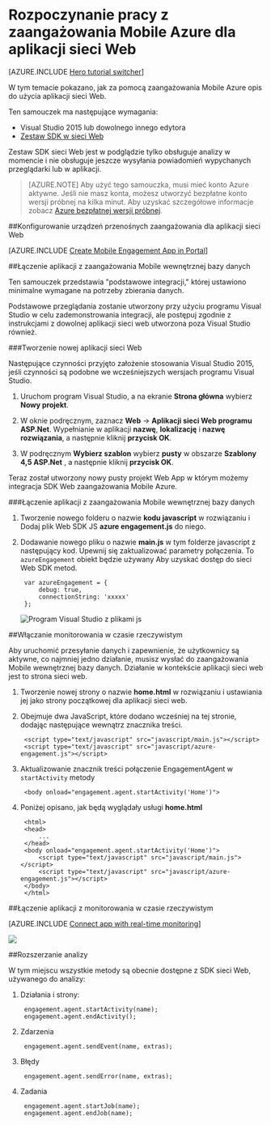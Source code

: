 <properties
    pageTitle="Rozpoczynanie pracy z zaangażowania Mobile Azure dla aplikacji sieci Web | Microsoft Azure"
    description="Dowiedz się, jak zaangażowania Mobile Azure za pomocą analizy i wypychanych powiadomień dla aplikacji sieci Web."
    services="mobile-engagement"
    documentationCenter="Mobile"
    authors="piyushjo"
    manager="erikre"
    editor="" />

<tags
    ms.service="mobile-engagement"
    ms.workload="mobile"
    ms.tgt_pltfrm="na"
    ms.devlang="js"
    ms.topic="hero-article"
    ms.date="06/01/2016"
    ms.author="piyushjo" />

# <a name="get-started-with-azure-mobile-engagement-for-web-apps"></a>Rozpoczynanie pracy z zaangażowania Mobile Azure dla aplikacji sieci Web

[AZURE.INCLUDE [Hero tutorial switcher](../../includes/mobile-engagement-hero-tutorial-switcher.md)]

W tym temacie pokazano, jak za pomocą zaangażowania Mobile Azure opis do użycia aplikacji sieci Web.

Ten samouczek ma następujące wymagania:

+ Visual Studio 2015 lub dowolnego innego edytora
+ [Zestaw SDK w sieci Web](http://aka.ms/P7b453) 

Zestaw SDK sieci Web jest w podglądzie tylko obsługuje analizy w momencie i nie obsługuje jeszcze wysyłania powiadomień wypychanych przeglądarki lub w aplikacji. 

> [AZURE.NOTE] Aby użyć tego samouczka, musi mieć konto Azure aktywne. Jeśli nie masz konta, możesz utworzyć bezpłatne konto wersji próbnej na kilka minut. Aby uzyskać szczegółowe informacje zobacz [Azure bezpłatnej wersji próbnej](https://azure.microsoft.com/pricing/free-trial/?WT.mc_id=A0E0E5C02&amp;returnurl=http%3A%2F%2Fazure.microsoft.com%2Fen-us%2Fdocumentation%2Farticles%2Fmobile-engagement-web-app-get-started).

##<a name="setup-mobile-engagement-for-your-web-app"></a>Konfigurowanie urządzeń przenośnych zaangażowania dla aplikacji sieci Web

[AZURE.INCLUDE [Create Mobile Engagement App in Portal](../../includes/mobile-engagement-create-app-in-portal-new.md)]

##<a id="connecting-app"></a>Łączenie aplikacji z zaangażowania Mobile wewnętrznej bazy danych

Ten samouczek przedstawia "podstawowe integracji," której ustawiono minimalne wymagane na potrzeby zbierania danych.

Podstawowe przeglądania zostanie utworzony przy użyciu programu Visual Studio w celu zademonstrowania integracji, ale postępuj zgodnie z instrukcjami z dowolnej aplikacji sieci web utworzona poza Visual Studio również. 

###<a name="create-a-new-web-app"></a>Tworzenie nowej aplikacji sieci Web

Następujące czynności przyjęto założenie stosowania Visual Studio 2015, jeśli czynności są podobne we wcześniejszych wersjach programu Visual Studio. 

1. Uruchom program Visual Studio, a na ekranie **Strona główna** wybierz **Nowy projekt**.

2. W oknie podręcznym, zaznacz **Web** -> **Aplikacji sieci Web programu ASP.Net**. Wypełnianie w aplikacji **nazwę**, **lokalizację** i **nazwę rozwiązania**, a następnie kliknij **przycisk OK**.

3. W podręcznym **Wybierz szablon** wybierz **pusty** w obszarze **Szablony 4,5 ASP.Net** , a następnie kliknij **przycisk OK**. 

Teraz został utworzony nowy pusty projekt Web App w którym możemy integracja SDK Web zaangażowania Mobile Azure.

###<a name="connect-your-app-to-mobile-engagement-backend"></a>Łączenie aplikacji z zaangażowania Mobile wewnętrznej bazy danych

1. Tworzenie nowego folderu o nazwie **kodu javascript** w rozwiązaniu i Dodaj plik Web SDK JS **azure engagement.js** do niego. 

2. Dodawanie nowego pliku o nazwie **main.js** w tym folderze javascript z następujący kod. Upewnij się zaktualizować parametry połączenia. To `azureEngagement` obiekt będzie używany Aby uzyskać dostęp do sieci Web SDK metod. 

        var azureEngagement = {
            debug: true,
            connectionString: 'xxxxx'
        };

    ![Program Visual Studio z plikami js][1]

##<a name="enable-real-time-monitoring"></a>Włączanie monitorowania w czasie rzeczywistym

Aby uruchomić przesyłanie danych i zapewnienie, że użytkownicy są aktywne, co najmniej jedno działanie, musisz wysłać do zaangażowania Mobile wewnętrznej bazy danych. Działanie w kontekście aplikacji sieci web jest to strona sieci web. 

1. Tworzenie nowej strony o nazwie **home.html** w rozwiązaniu i ustawiania jej jako strony początkowej dla aplikacji sieci web. 
2. Obejmuje dwa JavaScript, które dodano wcześniej na tej stronie, dodając następujące wewnątrz znacznika treści. 

        <script type="text/javascript" src="javascript/main.js"></script>
        <script type="text/javascript" src="javascript/azure-engagement.js"></script>

3. Aktualizowanie znacznik treści połączenie EngagementAgent w `startActivity` metody
        
        <body onload="engagement.agent.startActivity('Home')">

4. Poniżej opisano, jak będą wyglądały usługi **home.html**
        
        <html>
        <head>
            ...
        </head>
        <body onload="engagement.agent.startActivity('Home')">
            <script type="text/javascript" src="javascript/main.js"></script>
            <script type="text/javascript" src="javascript/azure-engagement.js"></script>
        </body>
        </html>

##<a name="connect-app-with-real-time-monitoring"></a>Łączenie aplikacji z monitorowania w czasie rzeczywistym

[AZURE.INCLUDE [Connect app with real-time monitoring](../../includes/mobile-engagement-connect-app-with-monitor.md)]

![][2]

##<a name="extend-analytics"></a>Rozszerzanie analizy

W tym miejscu wszystkie metody są obecnie dostępne z SDK sieci Web, używanego do analizy:

1. Działania i strony:

        engagement.agent.startActivity(name);
        engagement.agent.endActivity();

2. Zdarzenia
        
        engagement.agent.sendEvent(name, extras);

3. Błędy

        engagement.agent.sendError(name, extras);

4. Zadania

        engagement.agent.startJob(name);
        engagement.agent.endJob(name);

<!-- Images. -->
[1]: ./media/mobile-engagement-web-app-get-started/visual-studio-solution-js.png
[2]: ./media/mobile-engagement-web-app-get-started/session.png


